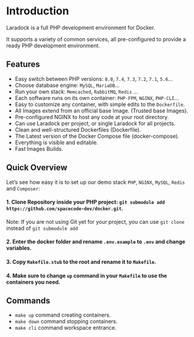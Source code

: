 # Introduction
Laradock is a full PHP development environment for Docker.

It supports a variety of common services, all pre-configured to provide a ready PHP development environment.

## Features
- Easy switch between PHP versions: `8.0`, `7.4`, `7.3`, `7.2`, `7.1`, `5.6`...
- Choose database engine: `MySQL`, `MariaDB`...
- Run your own stack: `Memcached`, `RabbitMQ`, `Redis` ...
- Each software runs on its own container: `PHP-FPM`, `NGINX`, `PHP-CLI`...
- Easy to customize any container, with simple edits to the `Dockerfile`.
- All Images extend from an official base Image. (Trusted base Images).
- Pre-configured NGINX to host any code at your root directory.
- Can use Laradock per project, or single Laradock for all projects. 
- Clean and well-structured Dockerfiles (Dockerfile).
- The Latest version of the Docker Compose file (docker-compose).
- Everything is visible and editable.
- Fast Images Builds.

## Quick Overview
Let’s see how easy it is to set up our demo stack `PHP`, `NGINX`, `MySQL`, `Redis` and `Composer`:

#### 1. Clone Repository inside your PHP project: `git submodule add https://github.com/spacecode-dev/docker.git`.
Note: If you are not using Git yet for your project, you can use `git clone` instead of `git submodule add`

#### 2. Enter the docker folder and rename `.env.example` to `.env` and change variables.

#### 3. Copy `Makefile.stub` to the root and rename it to `Makefile`.

#### 4. Make sure to change `up` command in your `Makefile` to use the containers you need.

## Commands
- `make up` command creating containers.
- `make down` command stopping containers.
- `make cli` command workspace entrance.
